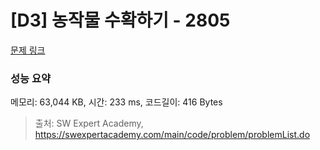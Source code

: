 # [D3] 농작물 수확하기 - 2805 

[문제 링크](https://swexpertacademy.com/main/code/problem/problemDetail.do?contestProbId=AV7GLXqKAWYDFAXB) 

### 성능 요약

메모리: 63,044 KB, 시간: 233 ms, 코드길이: 416 Bytes



> 출처: SW Expert Academy, https://swexpertacademy.com/main/code/problem/problemList.do